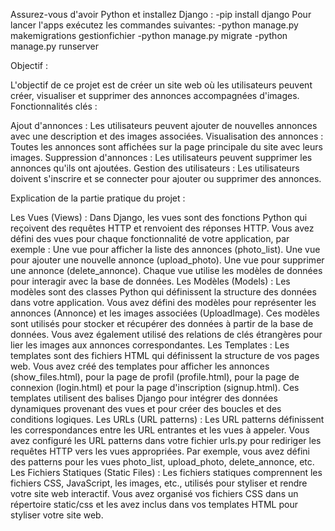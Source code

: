 Assurez-vous d'avoir Python et installez Django : 
   -pip install django
Pour lancer l'apps exécutez les commandes suivantes:
  -python manage.py makemigrations gestionfichier
  -python manage.py migrate
  -python manage.py runserver

Objectif : 

L'objectif de ce projet est de créer un site web où les utilisateurs peuvent créer, visualiser et supprimer des annonces accompagnées d'images.
Fonctionnalités clés :

Ajout d'annonces : Les utilisateurs peuvent ajouter de nouvelles annonces avec une description et des images associées.
Visualisation des annonces : Toutes les annonces sont affichées sur la page principale du site avec leurs images.
Suppression d'annonces : Les utilisateurs peuvent supprimer les annonces qu'ils ont ajoutées.
Gestion des utilisateurs : Les utilisateurs doivent s'inscrire et se connecter pour ajouter ou supprimer des annonces.


Explication de la partie pratique du projet :

Les Vues (Views) :
Dans Django, les vues sont des fonctions Python qui reçoivent des requêtes HTTP et renvoient des réponses HTTP.
Vous avez défini des vues pour chaque fonctionnalité de votre application, par exemple :
Une vue pour afficher la liste des annonces (photo_list).
Une vue pour ajouter une nouvelle annonce (upload_photo).
Une vue pour supprimer une annonce (delete_annonce).
Chaque vue utilise les modèles de données pour interagir avec la base de données.
Les Modèles (Models) :
Les modèles sont des classes Python qui définissent la structure des données dans votre application.
Vous avez défini des modèles pour représenter les annonces (Annonce) et les images associées (UploadImage).
Ces modèles sont utilisés pour stocker et récupérer des données à partir de la base de données.
Vous avez également utilisé des relations de clés étrangères pour lier les images aux annonces correspondantes.
Les Templates :
Les templates sont des fichiers HTML qui définissent la structure de vos pages web.
Vous avez créé des templates pour afficher les annonces (show_files.html), pour la page de profil (profile.html), pour la page de connexion (login.html) et pour la page d'inscription (signup.html).
Ces templates utilisent des balises Django pour intégrer des données dynamiques provenant des vues et pour créer des boucles et des conditions logiques.
Les URLs (URL patterns) :
Les URL patterns définissent les correspondances entre les URL entrantes et les vues à appeler.
Vous avez configuré les URL patterns dans votre fichier urls.py pour rediriger les requêtes HTTP vers les vues appropriées.
Par exemple, vous avez défini des patterns pour les vues photo_list, upload_photo, delete_annonce, etc.
Les Fichiers Statiques (Static Files) :
Les fichiers statiques comprennent les fichiers CSS, JavaScript, les images, etc., utilisés pour styliser et rendre votre site web interactif.
Vous avez organisé vos fichiers CSS dans un répertoire static/css et les avez inclus dans vos templates HTML pour styliser votre site web.
